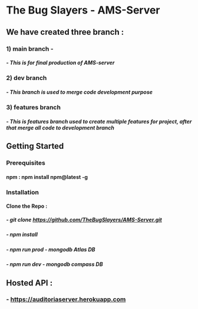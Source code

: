 # The Bug Slayers - AMS-Server
## We have created three branch : 
### 1) main branch - 
##### - This is for final production of AMS-server
### 2) dev branch
##### - This branch is used to merge code development purpose
### 3) features branch
##### - This is features branch used to create multiple features for project, after that merge all code to development branch


## Getting Started
### Prerequisites
  #### npm : npm install npm@latest -g

### Installation
#### Clone the Repo :
  ##### - git clone https://github.com/TheBugSlayers/AMS-Server.git
  ##### - npm install
  ##### - npm run prod - mongodb Atlas DB
  ##### - npm run dev  - mongodb  compass DB
  
## Hosted API : 
  ### - https://auditoriaserver.herokuapp.com
